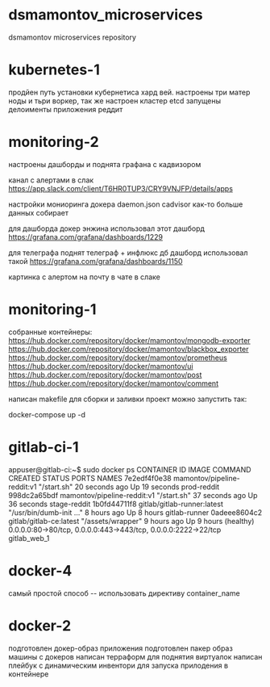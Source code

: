# dsmamontov_microservices
dsmamontov microservices repository

# kubernetes-1

продйен путь установки кубернетиса хард вей.
настроены три матер ноды и тьри воркер, так же настроен кластер etcd
запущены делоименты приложения реддит

# monitoring-2

настроены дашборды и поднята графана с кадвизором

канал с алертами в слак
https://app.slack.com/client/T6HR0TUP3/CRY9VNJFP/details/apps

настройки мониоринга докера daemon.json
cadvisor как-то больше данных собирает

для дашборда докер энжина использовал этот дашборд https://grafana.com/grafana/dashboards/1229

для телеграфа поднят телеграф + инфлюкс дб
дашборд использовал такой https://grafana.com/grafana/dashboards/1150

картинка с алертом на почту в чате в слаке

# monitoring-1

собранные контейнеры:
https://hub.docker.com/repository/docker/mamontov/mongodb-exporter
https://hub.docker.com/repository/docker/mamontov/blackbox_exporter
https://hub.docker.com/repository/docker/mamontov/prometheus
https://hub.docker.com/repository/docker/mamontov/ui
https://hub.docker.com/repository/docker/mamontov/post
https://hub.docker.com/repository/docker/mamontov/comment

написан makefile для сборки и заливки
проект можно запустить так:

docker-compose up -d

# gitlab-ci-1

appuser@gitlab-ci:~$ sudo docker ps
CONTAINER ID        IMAGE                         COMMAND                  CREATED             STATUS                 PORTS                                                            NAMES
7e2edf4f0e38        mamontov/pipeline-reddit:v1   "/start.sh"              20 seconds ago      Up 19 seconds                                                                           prod-reddit
998dc2a65bdf        mamontov/pipeline-reddit:v1   "/start.sh"              37 seconds ago      Up 36 seconds                                                                           stage-reddit
1b0fd44711f8        gitlab/gitlab-runner:latest   "/usr/bin/dumb-init …"   8 hours ago         Up 8 hours                                                                              gitlab-runner
0adeee8604c2        gitlab/gitlab-ce:latest       "/assets/wrapper"        9 hours ago         Up 9 hours (healthy)   0.0.0.0:80->80/tcp, 0.0.0.0:443->443/tcp, 0.0.0.0:2222->22/tcp   gitlab_web_1


# docker-4

самый простой способ -- использовать директиву container_name


# docker-2

подготовлен докер-образ приложения
подготовлен пакер образ машины с докеров
написан терраформ для поднятия виртуалок
написан плейбук с динамическим инвентори для запуска прилодения в контейнере
